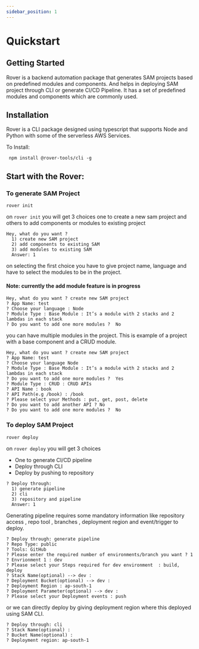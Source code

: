 ```yaml
---
sidebar_position: 1
---
```

# Quickstart

## Getting Started

Rover is a backend automation package that generates SAM projects based on predefined modules and components. And helps in deploying  SAM project through CLI or generate CI/CD Pipeline. It has a set of predefined modules and components which are commonly used.

## Installation

Rover is a CLI package designed using typescript that supports Node and Python with some of the serverless AWS Services.

To Install:

```shell
 npm install @rover-tools/cli -g
```

## Start with the Rover:

### To generate SAM Project

```shell
rover init
```

on `rover init` you will get 3 choices one to create a new sam project and others to add components or modules to existing project

```shell
Hey, what do you want ? 
  1) create new SAM project
  2) add components to existing SAM
  3) add modules to existing SAM
  Answer: 1
```

on selecting the first choice you have to give project name, language  and have to select the modules to be in the project.

#### Note: currently the add module feature is in progress

```shell
Hey, what do you want ? create new SAM project
? App Name: test
? Choose your language : Node
? Module Type : Base Module : It’s a module with 2 stacks and 2 lambdas in each stack 
? Do you want to add one more modules ?  No

```

you can have multiple modules in the project.
This is example of a project with a base component and a CRUD module.

```shell
Hey, what do you want ? create new SAM project
? App Name: test
? Choose your language Node
? Module Type : Base Module : It’s a module with 2 stacks and 2 lambdas in each stack 
? Do you want to add one more modules ?  Yes
? Module Type : CRUD : CRUD APIs
? API Name : book
? API Path(e.g /book) : /book
? Please select your Methods : put, get, post, delete
? Do you want to add another API ? No
? Do you want to add one more modules ?  No
```

### To deploy SAM Project

```shell
rover deploy
```

on `rover deploy` you will get 3 choices

* One to generate CI/CD pipeline
* Deploy through CLI
* Deploy by pushing to repository

```shell
? Deploy through: 
  1) generate pipeline
  2) cli
  3) repository and pipeline
  Answer: 1

```

Generating pipeline requires some mandatory information like repository access , repo tool , branches  , deployment region and event/trigger to deploy.

```shell
? Deploy through: generate pipeline
? Repo Type: public
? Tools: GitHub
? Please enter the required number of environments/branch you want ? 1
? Envrionment 1 : dev
? Please select your Steps required for dev environment  : build, deploy
? Stack Name(optional) --> dev : 
? Deployment Bucket(optional) --> dev : 
? Deployment Region : ap-south-1
? Deployment Parameter(optional) --> dev : 
? Please select your Deployment events : push
```

or we can directly deploy by giving deployment region where this deployed using SAM CLI.

```shell
? Deploy through: cli
? Stack Name(optional) : 
? Bucket Name(optional) : 
? Deployment region: ap-south-1
```